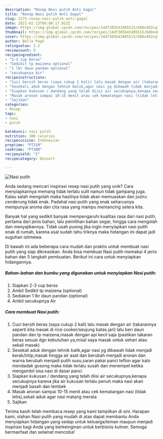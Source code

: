 ```yaml
---
description: "Resep Nasi putih Anti Gagal"
title: "Resep Nasi putih Anti Gagal"
slug: 1275-resep-nasi-putih-anti-gagal
date: 2021-02-13T06:08:17.022Z
image: https://img-global.cpcdn.com/recipes/14df385b43405515/680x482cq70/nasi-putih-foto-resep-utama.jpg
thumbnail: https://img-global.cpcdn.com/recipes/14df385b43405515/680x482cq70/nasi-putih-foto-resep-utama.jpg
cover: https://img-global.cpcdn.com/recipes/14df385b43405515/680x482cq70/nasi-putih-foto-resep-utama.jpg
author: Belle Page
ratingvalue: 3.2
reviewcount: 9
recipeingredient:
- "2-3 cup beras"
- "Sedikit tp maizena optional"
- "1 lbr daun pandan optional"
- "secukupnya Air"
recipeinstructions:
- "Cuci bersih beras (saya cukup 2 kali) lalu masak dengan air (takarannya seperti kita masak di rice cooker/seujung batas jari) lalu beri daun pandan dan tp maizena,masak dengan api kecil saja (pastikan takaran beras sesuai dgn kebutuhan ya,misal saya masak untuk sehari atau sekali masak)"
- "Sesekali aduk dengan tehnik balik,agar nasi yg dibawah tidak menjadi kerak/intip,masak hingga air asat dan berubah menjadi aronan dan warna berubah menjadi putih susu,saran pakai panci teflon agar kalo mendadak gosong maka tidak terlalu susah dan menempel ketika mengambil sisa nasi di dasar panci"
- "Siapkan kukusan / dandang yang telah diisi air secukupnya,kenapa secukupnya karena jika air kukusan terlalu penuh maka nasi akan menjadi basah dan lembek"
- "Masak aronan sampai 10-15 menit atau cek kematangan nasi (tidak letis),sekali aduk agar nasi matang merata"
- "Sajikan"
categories:
- Resep
tags:
- nasi
- putih

katakunci: nasi putih 
nutrition: 300 calories
recipecuisine: Indonesian
preptime: "PT31M"
cooktime: "PT30M"
recipeyield: "2"
recipecategory: Dessert

---
```



![Nasi putih](https://img-global.cpcdn.com/recipes/14df385b43405515/680x482cq70/nasi-putih-foto-resep-utama.jpg)

Anda sedang mencari inspirasi resep nasi putih yang unik? Cara menyiapkannya memang tidak terlalu sulit namun tidak gampang juga. Kalau salah mengolah maka hasilnya tidak akan memuaskan dan justru cenderung tidak enak. Padahal nasi putih yang enak seharusnya mempunyai aroma dan cita rasa yang mampu memancing selera kita.

Banyak hal yang sedikit banyak mempengaruhi kualitas rasa dari nasi putih, pertama dari jenis bahan, lalu pemilihan bahan segar, hingga cara mengolah dan menyajikannya. Tidak usah pusing jika ingin menyiapkan nasi putih enak di rumah, karena asal sudah tahu triknya maka hidangan ini dapat jadi suguhan istimewa.




Di bawah ini ada beberapa cara mudah dan praktis untuk membuat nasi putih yang siap dikreasikan. Anda bisa membuat Nasi putih memakai 4 jenis bahan dan 5 langkah pembuatan. Berikut ini cara untuk menyiapkan hidangannya.

<!--inarticleads1-->

##### Bahan-bahan dan bumbu yang digunakan untuk menyiapkan Nasi putih:

1. Siapkan 2-3 cup beras
1. Ambil Sedikit tp maizena (optional)
1. Sediakan 1 lbr daun pandan (optional)
1. Ambil secukupnya Air




<!--inarticleads2-->

##### Cara membuat Nasi putih:

1. Cuci bersih beras (saya cukup 2 kali) lalu masak dengan air (takarannya seperti kita masak di rice cooker/seujung batas jari) lalu beri daun pandan dan tp maizena,masak dengan api kecil saja (pastikan takaran beras sesuai dgn kebutuhan ya,misal saya masak untuk sehari atau sekali masak)
1. Sesekali aduk dengan tehnik balik,agar nasi yg dibawah tidak menjadi kerak/intip,masak hingga air asat dan berubah menjadi aronan dan warna berubah menjadi putih susu,saran pakai panci teflon agar kalo mendadak gosong maka tidak terlalu susah dan menempel ketika mengambil sisa nasi di dasar panci
1. Siapkan kukusan / dandang yang telah diisi air secukupnya,kenapa secukupnya karena jika air kukusan terlalu penuh maka nasi akan menjadi basah dan lembek
1. Masak aronan sampai 10-15 menit atau cek kematangan nasi (tidak letis),sekali aduk agar nasi matang merata
1. Sajikan




Terima kasih telah membaca resep yang kami tampilkan di sini. Harapan kami, olahan Nasi putih yang mudah di atas dapat membantu Anda menyiapkan hidangan yang sedap untuk keluarga/teman maupun menjadi inspirasi bagi Anda yang berkeinginan untuk berbisnis kuliner. Semoga bermanfaat dan selamat mencoba!
